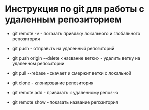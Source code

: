 # Инструкция по git для работы с удаленным репозиторием
- git remote -v - показать привязку локального и глобального репозитория
- git push - отправить на удаленный репозиторий
- git push origin --delete <название ветки> - удалить ветку на удаленном репозитории
- git pull --rebase - скачает и смержит ветки с локальной

- git clone - клонирование репозитория
- git remote add <name> <url> - привязать к удаленному репоз-ю
- git remote show - показать название репозитория
